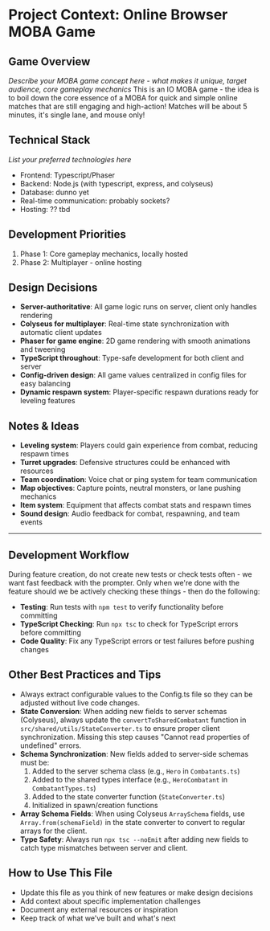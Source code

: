 # Project Context: Online Browser MOBA Game

## Game Overview
*Describe your MOBA game concept here - what makes it unique, target audience, core gameplay mechanics*
This is an IO MOBA game - the idea is to boil down the core essence of a MOBA for quick and simple online matches that are still engaging and high-action! Matches will be about 5 minutes, it's single lane, and mouse only!


## Technical Stack
*List your preferred technologies here*
- Frontend: Typescript/Phaser
- Backend: Node.js (with typescript, express, and colyseus)
- Database: dunno yet
- Real-time communication: probably sockets? 
- Hosting: ?? tbd

## Development Priorities
1. Phase 1: Core gameplay mechanics, locally hosted
2. Phase 2: Multiplayer - online hosting

## Design Decisions
- **Server-authoritative**: All game logic runs on server, client only handles rendering
- **Colyseus for multiplayer**: Real-time state synchronization with automatic client updates
- **Phaser for game engine**: 2D game rendering with smooth animations and tweening
- **TypeScript throughout**: Type-safe development for both client and server
- **Config-driven design**: All game values centralized in config files for easy balancing
- **Dynamic respawn system**: Player-specific respawn durations ready for leveling features

## Notes & Ideas
- **Leveling system**: Players could gain experience from combat, reducing respawn times
- **Turret upgrades**: Defensive structures could be enhanced with resources
- **Team coordination**: Voice chat or ping system for team communication
- **Map objectives**: Capture points, neutral monsters, or lane pushing mechanics
- **Item system**: Equipment that affects combat stats and respawn times
- **Sound design**: Audio feedback for combat, respawning, and team events

---

## Development Workflow
During feature creation, do not create new tests or check tests often - we want fast feedback with the prompter. Only when we're done with the feature should we be actively checking these things - then do the following:
- **Testing**: Run tests with `npm test` to verify functionality before committing
- **TypeScript Checking**: Run `npx tsc` to check for TypeScript errors before committing
- **Code Quality**: Fix any TypeScript errors or test failures before pushing changes

## Other Best Practices and Tips
- Always extract configurable values to the Config.ts file so they can be adjusted without live code changes.
- **State Conversion**: When adding new fields to server schemas (Colyseus), always update the `convertToSharedCombatant` function in `src/shared/utils/StateConverter.ts` to ensure proper client synchronization. Missing this step causes "Cannot read properties of undefined" errors.
- **Schema Synchronization**: New fields added to server-side schemas must be:
  1. Added to the server schema class (e.g., `Hero` in `Combatants.ts`)
  2. Added to the shared types interface (e.g., `HeroCombatant` in `CombatantTypes.ts`)
  3. Added to the state converter function (`StateConverter.ts`)
  4. Initialized in spawn/creation functions
- **Array Schema Fields**: When using Colyseus `ArraySchema` fields, use `Array.from(schemaField)` in the state converter to convert to regular arrays for the client.
- **Type Safety**: Always run `npx tsc --noEmit` after adding new fields to catch type mismatches between server and client.

## How to Use This File
- Update this file as you think of new features or make design decisions
- Add context about specific implementation challenges
- Document any external resources or inspiration
- Keep track of what we've built and what's next
